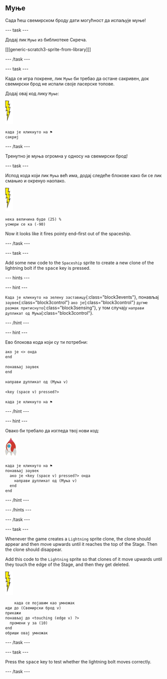 ## Муње

Сада ћеш свемирском броду дати могућност да испаљује муње!

\--- task \---

Додај лик `Муње` из библиотеке Скреча.

[[[generic-scratch3-sprite-from-library]]]

\--- /task \---

\--- task \---

Када се игра покрене, лик `Муње` би требао да остане сакривен, док свемирски брод не испали своје ласерске топове.

Додај овај код лику `Муње`:

![лик муње](images/lightning-sprite.png)

```blocks3
када је кликнуто на ⚑
сакриј
```

\--- /task \---

Тренутно је муња огромна у односу на свемирски брод!

\--- task \---

Испод кода који лик `Муња` већ има, додај следеће блокове како би се лик смањио и окренуо наопако.

![лик муње](images/lightning-sprite.png)

```blocks3
нека величина буде (25) %
усмери се ка (-90)
```

Now it looks like it fires pointy end–first out of the spaceship.

\--- /task \---

\--- task \---

Add some new code to the `Spaceship` sprite to create a new clone of the lightning bolt if the <kbd>space</kbd> key is pressed.

\--- hints \---

\--- hint \---

`Када је кликнуто на зелену заставицу`{:class="block3events"}, понављај `заувек`{:class="block3control"} `ако је`{:class="block3control"} `дугме размак притиснуто`{:class="block3sensing"}, у том случају `направи дупликат од Муња`{:class="block3control"}.

\--- /hint \---

\--- hint \---

Ево блокова кода који су ти потребни:

```blocks3
ако је <> онда
end

понављај заувек
end

направи дупликат од (Муња v)

<key (space v) pressed?>

када је кликнуто на ⚑
```

\--- /hint \---

\--- hint \---

Овако би требало да изгледа твој нови код:

![лик ракете](images/rocket-sprite.png)

```blocks3
када је кликнуто на ⚑
понављај заувек 
  ако је <key (space v) pressed?> онда 
    направи дупликат од (Муња v)
  end
end
```

\--- /hint \---

\--- /hints \---

\--- /task \---

\--- task \---

Whenever the game creates a `Lightning` sprite clone, the clone should appear and then move upwards until it reaches the top of the Stage. Then the clone should disappear.

Add this code to the `Lightning` sprite so that clones of it move upwards until they touch the edge of the Stage, and then they get deleted.

![лик муње](images/lightning-sprite.png)

```blocks3
    када се појавим као умножак
иди до (Свемирски брод v)
прикажи
понављај до <touching (edge v) ?> 
  промени y за (10)
end
обриши овај умножак
```

\--- /task \---

\--- task \---

Press the <kbd>space</kbd> key to test whether the lightning bolt moves correctly.

\--- /task \---
